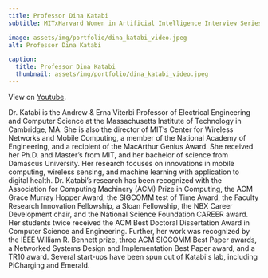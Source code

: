 ```yaml
---
title: Professor Dina Katabi
subtitle: MITxHarvard Women in Artificial Intelligence Interview Series with Professor Dina Katabi, interviewed by Agi Kajanaku, Harvard Masters Student.

image: assets/img/portfolio/dina_katabi_video.jpeg
alt: Professor Dina Katabi

caption:
  title: Professor Dina Katabi
  thumbnail: assets/img/portfolio/dina_katabi_video.jpeg
---
```


View on [Youtube](https://www.youtube.com/watch?v=oHk7xup-MFQ).

Dr. Katabi is the Andrew & Erna Viterbi Professor of Electrical Engineering and Computer Science at the Massachusetts Institute of Technology in Cambridge, MA. She is also the director of MIT’s Center for Wireless Networks and Mobile Computing, a member of the National Academy of Engineering, and a recipient of the MacArthur Genius Award. She received her Ph.D. and Master’s from MIT, and her bachelor of science from Damascus University. Her research focuses on innovations in mobile computing, wireless sensing, and machine learning with application to digital health. Dr. Katabi’s research has been recognized with the Association for Computing Machinery (ACM) Prize in Computing, the ACM Grace Murray Hopper Award, the SIGCOMM test of Time Award, the Faculty Research Innovation Fellowship, a Sloan Fellowship, the NBX Career Development chair, and the National Science Foundation CAREER award. Her students twice received the ACM Best Doctoral Dissertation Award in Computer Science and Engineering. Further, her work was recognized by the IEEE William R. Bennett prize, three ACM SIGCOMM Best Paper awards, a Networked Systems Design and Implementation Best Paper award, and a TR10 award. Several start-ups have been spun out of Katabi's lab, including PiCharging and Emerald.